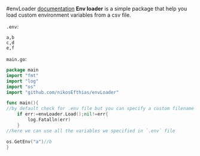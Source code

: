 #envLoader
[documentation](https://godoc.org/github.com/nikosEfthias/envLoader)
**Env loader** is a simple package that help you load custom environment variables from a csv file.


`.env`:

```csv
a,b
c,d
e,f
```
`main.go`:

```go
package main
import "fmt"
import "log"
import "os"
import "github.com/nikosEfthias/envLoader"

func main(){
//by default check for .env file but you can specify a custom filename
	if err:=envLoader.Load();nil!=err{
		log.Fatalln(err)
	}
//here we can use all the variables we specified in `.env` file

os.GetEnv("a")//b
}

```